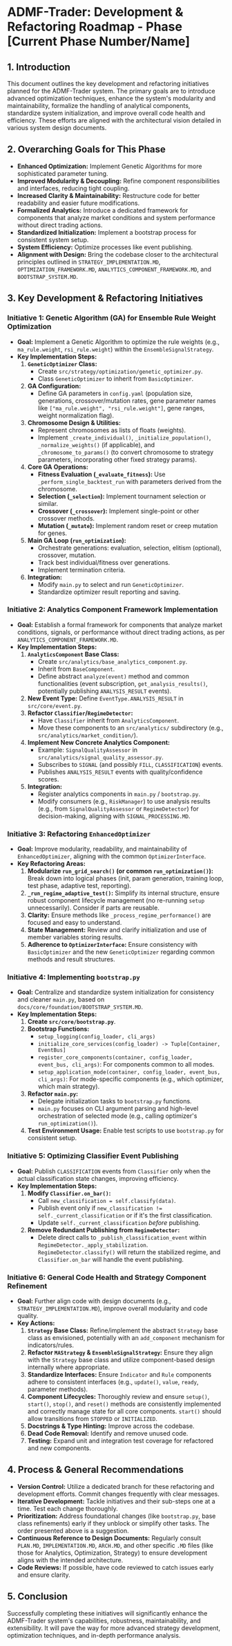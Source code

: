# ADMF-Trader: Development & Refactoring Roadmap - Phase [Current Phase Number/Name]

## 1. Introduction

This document outlines the key development and refactoring initiatives planned for the ADMF-Trader system. The primary goals are to introduce advanced optimization techniques, enhance the system's modularity and maintainability, formalize the handling of analytical components, standardize system initialization, and improve overall code health and efficiency. These efforts are aligned with the architectural vision detailed in various system design documents.

## 2. Overarching Goals for This Phase

* **Enhanced Optimization:** Implement Genetic Algorithms for more sophisticated parameter tuning.
* **Improved Modularity & Decoupling:** Refine component responsibilities and interfaces, reducing tight coupling.
* **Increased Clarity & Maintainability:** Restructure code for better readability and easier future modifications.
* **Formalized Analytics:** Introduce a dedicated framework for components that analyze market conditions and system performance without direct trading actions.
* **Standardized Initialization:** Implement a bootstrap process for consistent system setup.
* **System Efficiency:** Optimize processes like event publishing.
* **Alignment with Design:** Bring the codebase closer to the architectural principles outlined in `STRATEGY_IMPLEMENTATION.MD`, `OPTIMIZATION_FRAMEWORK.MD`, `ANALYTICS_COMPONENT_FRAMEWORK.MD`, and `BOOTSTRAP_SYSTEM.MD`.

## 3. Key Development & Refactoring Initiatives

### Initiative 1: Genetic Algorithm (GA) for Ensemble Rule Weight Optimization

* **Goal:** Implement a Genetic Algorithm to optimize the rule weights (e.g., `ma_rule.weight`, `rsi_rule.weight`) within the `EnsembleSignalStrategy`.
* **Key Implementation Steps:**
    1.  **`GeneticOptimizer` Class:**
        * Create `src/strategy/optimization/genetic_optimizer.py`.
        * Class `GeneticOptimizer` to inherit from `BasicOptimizer`.
    2.  **GA Configuration:**
        * Define GA parameters in `config.yaml` (population size, generations, crossover/mutation rates, gene parameter names like `["ma_rule.weight", "rsi_rule.weight"]`, gene ranges, weight normalization flag).
    3.  **Chromosome Design & Utilities:**
        * Represent chromosomes as lists of floats (weights).
        * Implement `_create_individual()`, `_initialize_population()`, `_normalize_weights()` (if applicable), and `_chromosome_to_params()` (to convert chromosome to strategy parameters, incorporating other fixed strategy params).
    4.  **Core GA Operations:**
        * **Fitness Evaluation (`_evaluate_fitness`):** Use `_perform_single_backtest_run` with parameters derived from the chromosome.
        * **Selection (`_selection`):** Implement tournament selection or similar.
        * **Crossover (`_crossover`):** Implement single-point or other crossover methods.
        * **Mutation (`_mutate`):** Implement random reset or creep mutation for genes.
    5.  **Main GA Loop (`run_optimization`):**
        * Orchestrate generations: evaluation, selection, elitism (optional), crossover, mutation.
        * Track best individual/fitness over generations.
        * Implement termination criteria.
    6.  **Integration:**
        * Modify `main.py` to select and run `GeneticOptimizer`.
        * Standardize optimizer result reporting and saving.

### Initiative 2: Analytics Component Framework Implementation

* **Goal:** Establish a formal framework for components that analyze market conditions, signals, or performance without direct trading actions, as per `ANALYTICS_COMPONENT_FRAMEWORK.MD`.
* **Key Implementation Steps:**
    1.  **`AnalyticsComponent` Base Class:**
        * Create `src/analytics/base_analytics_component.py`.
        * Inherit from `BaseComponent`.
        * Define abstract `analyze(event)` method and common functionalities (event subscription, `get_analysis_results()`, potentially publishing `ANALYSIS_RESULT` events).
    2.  **New Event Type:** Define `EventType.ANALYSIS_RESULT` in `src/core/event.py`.
    3.  **Refactor `Classifier`/`RegimeDetector`:**
        * Have `Classifier` inherit from `AnalyticsComponent`.
        * Move these components to an `src/analytics/` subdirectory (e.g., `src/analytics/market_condition/`).
    4.  **Implement New Concrete Analytics Component:**
        * Example: `SignalQualityAssessor` in `src/analytics/signal_quality_assessor.py`.
        * Subscribes to `SIGNAL` (and possibly `FILL`, `CLASSIFICATION`) events.
        * Publishes `ANALYSIS_RESULT` events with quality/confidence scores.
    5.  **Integration:**
        * Register analytics components in `main.py` / `bootstrap.py`.
        * Modify consumers (e.g., `RiskManager`) to use analysis results (e.g., from `SignalQualityAssessor` or `RegimeDetector`) for decision-making, aligning with `SIGNAL_PROCESSING.MD`.

### Initiative 3: Refactoring `EnhancedOptimizer`

* **Goal:** Improve modularity, readability, and maintainability of `EnhancedOptimizer`, aligning with the common `OptimizerInterface`.
* **Key Refactoring Areas:**
    1.  **Modularize `run_grid_search()` (or common `run_optimization()`):** Break down into logical phases (init, param generation, training loop, test phase, adaptive test, reporting).
    2.  **`_run_regime_adaptive_test()`:** Simplify its internal structure, ensure robust component lifecycle management (no re-running `setup` unnecessarily). Consider if parts are reusable.
    3.  **Clarity:** Ensure methods like `_process_regime_performance()` are focused and easy to understand.
    4.  **State Management:** Review and clarify initialization and use of member variables storing results.
    5.  **Adherence to `OptimizerInterface`:** Ensure consistency with `BasicOptimizer` and the new `GeneticOptimizer` regarding common methods and result structures.

### Initiative 4: Implementing `bootstrap.py`

* **Goal:** Centralize and standardize system initialization for consistency and cleaner `main.py`, based on `docs/core/foundation/BOOTSTRAP_SYSTEM.MD`.
* **Key Implementation Steps:**
    1.  **Create `src/core/bootstrap.py`**.
    2.  **Bootstrap Functions:**
        * `setup_logging(config_loader, cli_args)`
        * `initialize_core_services(config_loader) -> Tuple[Container, EventBus]`
        * `register_core_components(container, config_loader, event_bus, cli_args)`: For components common to all modes.
        * `setup_application_mode(container, config_loader, event_bus, cli_args)`: For mode-specific components (e.g., which optimizer, which main strategy).
    3.  **Refactor `main.py`:**
        * Delegate initialization tasks to `bootstrap.py` functions.
        * `main.py` focuses on CLI argument parsing and high-level orchestration of selected mode (e.g., calling optimizer's `run_optimization()`).
    4.  **Test Environment Usage:** Enable test scripts to use `bootstrap.py` for consistent setup.

### Initiative 5: Optimizing Classifier Event Publishing

* **Goal:** Publish `CLASSIFICATION` events from `Classifier` only when the actual classification state changes, improving efficiency.
* **Key Implementation Steps:**
    1.  **Modify `Classifier.on_bar()`:**
        * Call `new_classification = self.classify(data)`.
        * Publish event only if `new_classification != self._current_classification` or if it's the first classification.
        * Update `self._current_classification` *before* publishing.
    2.  **Remove Redundant Publishing from `RegimeDetector`:**
        * Delete direct calls to `_publish_classification_event` within `RegimeDetector._apply_stabilization`. `RegimeDetector.classify()` will return the stabilized regime, and `Classifier.on_bar` will handle the event publishing.

### Initiative 6: General Code Health and Strategy Component Refinement

* **Goal:** Further align code with design documents (e.g., `STRATEGY_IMPLEMENTATION.MD`), improve overall modularity and code quality.
* **Key Actions:**
    1.  **`Strategy` Base Class:** Refine/implement the abstract `Strategy` base class as envisioned, potentially with an `add_component` mechanism for indicators/rules.
    2.  **Refactor `MAStrategy` & `EnsembleSignalStrategy`:** Ensure they align with the `Strategy` base class and utilize component-based design internally where appropriate.
    3.  **Standardize Interfaces:** Ensure `Indicator` and `Rule` components adhere to consistent interfaces (e.g., `update()`, `value`, `ready`, parameter methods).
    4.  **Component Lifecycles:** Thoroughly review and ensure `setup()`, `start()`, `stop()`, and `reset()` methods are consistently implemented and correctly manage state for all core components. `start()` should allow transitions from `STOPPED` or `INITIALIZED`.
    5.  **Docstrings & Type Hinting:** Improve across the codebase.
    6.  **Dead Code Removal:** Identify and remove unused code.
    7.  **Testing:** Expand unit and integration test coverage for refactored and new components.

## 4. Process & General Recommendations

* **Version Control:** Utilize a dedicated branch for these refactoring and development efforts. Commit changes frequently with clear messages.
* **Iterative Development:** Tackle initiatives and their sub-steps one at a time. Test each change thoroughly.
* **Prioritization:** Address foundational changes (like `bootstrap.py`, base class refinements) early if they unblock or simplify other tasks. The order presented above is a suggestion.
* **Continuous Reference to Design Documents:** Regularly consult `PLAN.MD`, `IMPLEMENTATION.MD`, `ARCH.MD`, and other specific `.MD` files (like those for Analytics, Optimization, Strategy) to ensure development aligns with the intended architecture.
* **Code Reviews:** If possible, have code reviewed to catch issues early and ensure clarity.

## 5. Conclusion

Successfully completing these initiatives will significantly enhance the ADMF-Trader system's capabilities, robustness, maintainability, and extensibility. It will pave the way for more advanced strategy development, optimization techniques, and in-depth performance analysis.